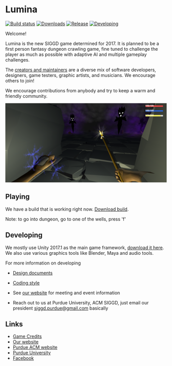 # Lumina

[![Build status](https://img.shields.io/badge/Build-Pass-brightgreen.svg)](#)
[![Downloads](https://img.shields.io/badge/Download-Pass-brightgreen.svg)](#)
[![Release](https://img.shields.io/badge/Release-TBD-red.svg)](#)
[![Developing](https://img.shields.io/badge/Developing-On%20Progress-brightgreen.svg)](#)

Welcome!

Lumina is the new SIGGD game determined for 2017. It is planned to be a first person fantasy dungeon crawling game, fine tuned to challenge the player as much as possible with adaptive AI and multiple gameplay challenges. 

The [creators and maintainers](/docs/GameCredits.md) are a diverse mix of software developers, designers, game testers, graphic artists, and musicians. We encourage others to join!

We encourage contributions from anybody and try to keep a warm and friendly community. 

![Lumina](/docs/images/Lumina_demo_2.png)

## Playing

We have a build that is working right now. [Download build](https://drive.google.com/drive/folders/0B0hZRv8pG5b3R21sVFI5bWF3d1E).

Note: to go into dungeon, go to one of the wells, press 'f'

## Developing

We mostly use Unity 2017.1 as the main game framework, [download it here](https://unity3d.com/). We also use various graphics tools like Blender, Maya and audio tools.

For more information on developing

* [Design documents](https://docs.google.com/document/d/1uZ1wx6DN1mNjp1940bOb4Yfj8P1fLP-QaGBK5nrizCU/edit?usp=sharing)
* [Coding style](https://docs.google.com/document/d/1lrUctQYQ6IzjEq7XxkKkJU5hLu5B7-ToxoxFPRSfydQ/edit?usp=sharing)

* See [our website](http://purduesiggd.github.io/) for meeting and event information
* Reach out to us at Purdue University, ACM SIGGD, just email our president <siggd.purdue@gmail.com> basically

## Links
* [Game Credits](/docs/GameCredits.md)
* [Our website](http://purduesiggd.github.io/)
* [Purdue ACM website](https://acm.cs.purdue.edu/)
* [Purdue University](http://www.purdue.edu/)
* [Facebook](https://www.facebook.com/PurdueSIGGD/)

